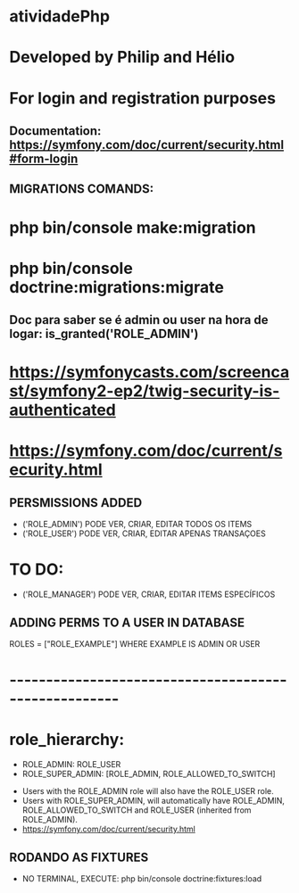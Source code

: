 # atividadePhp
# Developed by Philip and Hélio


# For login and registration purposes
## Documentation: https://symfony.com/doc/current/security.html#form-login


## MIGRATIONS COMANDS:
# php bin/console make:migration
# php bin/console doctrine:migrations:migrate


## Doc para saber se é admin ou user na hora de logar: is_granted('ROLE_ADMIN')
# https://symfonycasts.com/screencast/symfony2-ep2/twig-security-is-authenticated
# https://symfony.com/doc/current/security.html


## PERSMISSIONS ADDED
- ('ROLE_ADMIN') PODE VER, CRIAR, EDITAR TODOS OS ITEMS
- ('ROLE_USER') PODE VER, CRIAR, EDITAR APENAS TRANSAÇOES
# TO DO:
- ('ROLE_MANAGER') PODE VER, CRIAR, EDITAR ITEMS ESPECÍFICOS


## ADDING PERMS TO A USER IN DATABASE
ROLES = ["ROLE_EXAMPLE"] WHERE EXAMPLE IS ADMIN OR USER

# ----------------------------------------------------- #
# role_hierarchy:
- ROLE_ADMIN:       ROLE_USER
- ROLE_SUPER_ADMIN: [ROLE_ADMIN, ROLE_ALLOWED_TO_SWITCH]

* Users with the ROLE_ADMIN role will also have the ROLE_USER role. 
* Users with ROLE_SUPER_ADMIN, will automatically have ROLE_ADMIN, ROLE_ALLOWED_TO_SWITCH and ROLE_USER (inherited from ROLE_ADMIN).
* https://symfony.com/doc/current/security.html


## RODANDO AS FIXTURES
- NO TERMINAL, EXECUTE: php bin/console doctrine:fixtures:load